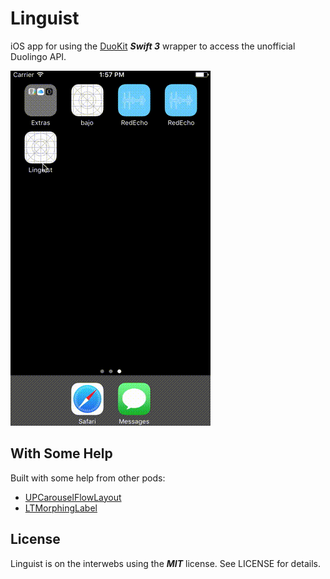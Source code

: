 # Linguist
iOS app for using the [DuoKit](https://github.com/stevewight/DuoKit) **_Swift 3_** wrapper to access the unofficial Duolingo API.

![](https://github.com/stevewight/Linguist/blob/master/images/Linguist.gif)

## With Some Help

Built with some help from other pods:

* [UPCarouselFlowLayout](https://github.com/ink-spot/UPCarouselFlowLayout)
* [LTMorphingLabel](https://github.com/lexrus/LTMorphingLabel)

## License

Linguist is on the interwebs using the ***MIT*** license. See LICENSE for details.
